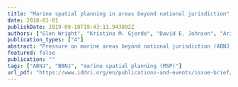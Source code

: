 ```yaml
---
title: "Marine spatial planning in areas beyond national jurisdiction"
date: 2018-01-01
publishDate: 2019-09-18T19:43:11.943092Z
authors: ["Glen Wright", "Kristina M. Gjerde", "David E. Johnson", "Aria Finkelstein", "Maria Adelaide Ferreira", "Daniel C. Dunn", "Mariamalia Rodriguez Chaves", "Anthony Grehan"]
publication_types: ["4"]
abstract: "Pressure on marine areas beyond national jurisdiction (ABNJ) has increased significantly in recent decades, yet the current international legal framework does not provide for holistic and cross-sectoral area-based management. Negotiations for a new international legally binding instrument will consider how to fill this gap. Marine spatial planning (MSP) is one tool that could contribute to conservation and sustainable use. Provisions for MSP, including obligations, support for coordination and cooperation, and a strong legal basis, should therefore be part of a new agreement. This brief proposes some avenues for the inclusion of MSP in a new agreement, including general provisions, institutional implications, and possible models for an international MSP process."
featured: false
publication: ""
tags: ["ABNJ", "BBNJ", "marine spatial planning (MSP)"]
url_pdf: "https://www.iddri.org/en/publications-and-events/issue-brief/marine-spatial-planning-areas-beyond-national-jurisdiction"
---
```


